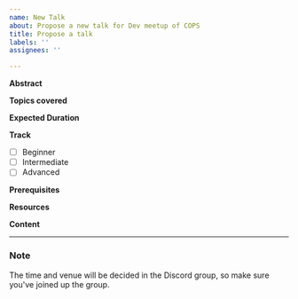 ```yaml
---
name: New Talk
about: Propose a new talk for Dev meetup of COPS
title: Propose a talk
labels: ''
assignees: ''

---
```


**Abstract**
<!-- Provide a brief introduction to the talk. -->

**Topics covered**
<!-- List the topics that the talk is going to cover. -->
        
**Expected Duration**
<!-- Approximate duration of the talk. -->

**Track**
<!-- Talks are divided into three tracks. Choose the most appropriate one -->
- [ ] Beginner
- [ ] Intermediate
- [ ] Advanced

**Prerequisites**
<!-- Mention any prerequisites for attending the talk. -->
        
**Resources**
<!-- Links to resources related to the talk, and from where one can read up on the same. -->

**Content**
<!-- Links to the content presented in the talk - can also be a link to the commit to this repo. -->
    
---
### Note
The time and venue will be decided in the Discord group, so make sure you've joined up the group.
